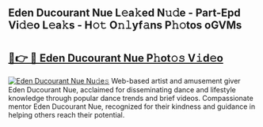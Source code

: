 ## Eden Ducourant Nue L𝚎a𝚔ed N𝚞𝚍e - Part-Epd Vi𝚍𝚎o L𝚎a𝚔s - H𝚘𝚝 O𝚗𝚕yf𝚊ns P𝚑𝚘tos oGVMs

# <h2><a href="http://kf50j9.oniu.top/?m=Eden+Ducourant+Nue">🔗👉 🔴 Eden Ducourant Nue P𝚑ot𝚘𝚜 V𝚒d𝚎o</a></h2>

[![Eden Ducourant Nue Nu𝚍e𝚜](https://i.imgur.com/0qMVB7G.gif)](http://kf50j9.oniu.top/?m=Eden+Ducourant+Nue)
Web-based artist and amusement giver Eden Ducourant Nue, acclaimed for disseminating dance and lifestyle knowledge through popular dance trends and brief videos. Compassionate mentor Eden Ducourant Nue, recognized for their kindness and guidance in helping others reach their potential.  
